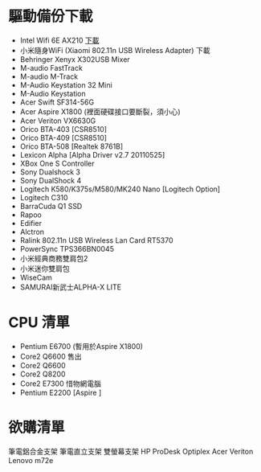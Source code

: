 # 驅動備份下載
- Intel Wifi 6E AX210 [下載](https://downloadcenter.intel.com/zh-tw/product/204836)
- 小米隨身WiFi (Xiaomi 802.11n USB Wireless Adapter) 下載
- Behringer Xenyx X302USB Mixer
- M-audio FastTrack
- M-audio M-Track
- M-Audio Keystation 32 Mini
- M-Audio Keystation 
- Acer Swift SF314-56G
- Acer Aspire X1800 (裡面硬碟接口要斷裂，須小心)
- Acer Veriton VX6630G
- Orico BTA-403 [CSR8510]
- Orico BTA-409 [CSR8510]
- Orico BTA-508 [Realtek 8761B]
- Lexicon Alpha [Alpha Driver v2.7 20110525]
- XBox One S Controller
- Sony Dualshock 3
- Sony DualShock 4
- Logitech K580/K375s/M580/MK240 Nano [Logitech Option]
- Logitech C310
- BarraCuda Q1 SSD
- Rapoo 
- Edifier
- Alctron
- Ralink 802.11n USB Wireless Lan Card RT5370
- PowerSync TPS366BN0045
- 小米經典商務雙肩包2
- 小米迷你雙肩包
- WiseCam
- SAMURAI新武士ALPHA-X LITE

# CPU 清單
- Pentium E6700 (暫用於Aspire X1800)
- Core2 Q6600 售出
- Core2 Q6600
- Core2 Q8200 
- Core2 E7300 惜物網電腦
- Pentium E2200 [Aspire ]

# 欲購清單
筆電鋁合金支架
筆電直立支架
雙螢幕支架
HP ProDesk Optiplex Acer Veriton Lenovo m72e
